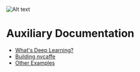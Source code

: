 ![Alt text](https://a70ad2d16996820e6285-3c315462976343d903d5b3a03b69072d.ssl.cf2.rackcdn.com/841b9209217f74e5992b8d332c612126)
# Auxiliary Documentation

* [What's Deep Learning?](deep-learning.md)
* [Building nvcaffe](building-nvcaffe.md)
* [Other Examples](other-examples.md)
  